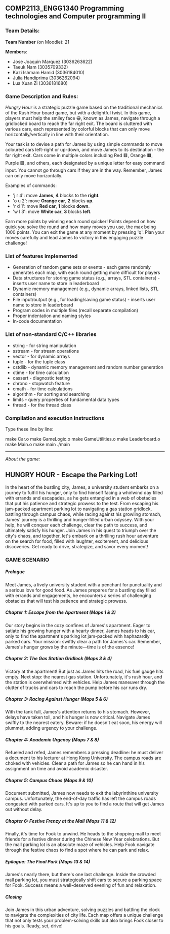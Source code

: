 ## COMP2113_ENGG1340 Programming technologies and Computer programming II

### Team Details: 
**Team Number** (on Moodle): 21

**Members**:
* Jose Joaquin Marquez (3036263622)
* Taeuk Nam (3035709332)
* Kazi Ishmam Hamid (3036184010)
* Julia Handiprima (3036262094)
* Lua Xuan Zi (3036181680)

### Game Description and Rules: 

*Hungry Hour* is a strategic puzzle game based on the traditional mechanics of the Rush Hour board game, but with a delightful twist. In this game, players must help the smiley face 😀, known as James, navigate through a gridlocked board to reach the far right exit. The board is cluttered with various cars, each represented by colorful blocks that can only move horizontally/vertically in line with their orientation. 

Your task is to devise a path for James by using simple commands to move coloured cars left-right or up-down, and move James to its destination - the far right exit. Cars come in multiple colors including Red 🟥, Orange 🟧, Purple 🟪, and others, each designated by a unique letter for easy command input. You cannot go through cars if they are in the way. Remember, James can only move horizontally. 

Examples of commands: 
* 'j r 4': move **James**, **4** blocks to the **right**.
* 'o u 2': move **Orange car**, **2** blocks **up**.
* 'r d 1': move **Red car**, **1** blocks **down**.
* 'w l 3': move **White car**, **3** blocks **left**.

Earn more points by winning each round quicker! Points depend on how quick you solve the round and how many moves you use, the max being 1000 points. You can exit the game at any moment by pressing 'q'. Plan your moves carefully and lead James to victory in this engaging puzzle challenge!

### List of features implemented 

* Generation of random game sets or events - each game randomly generates each map, with each round getting more difficult for players
* Data structures for storing game status (e.g., arrays, STL containers) - inserts user name to store in leaderboard
* Dynamic memory management (e.g., dynamic arrays, linked lists, STL containers)
* File input/output (e.g., for loading/saving game status) - inserts user name to store in leaderboard
* Program codes in multiple files (recall separate compilation)
* Proper indentation and naming styles
* In-code documentation

### List of non-standard C/C++ libraries
* string - for string manipulation
* sstream - for stream operations
* vector - for dynamic arrays
* tuple - for the tuple class
* cstdlib - dynamic memory management and random number generation
* ctime - for time calculation
* cassert - diagnostic testing
* chrono - stopwatch feature
* cmath - for time calculations
* algorithm - for sorting and searching
* limits - query properties of fundamental data types
* thread - for the thread class

### Compilation and execution instructions 

Type these line by line:

make Car.o
make GameLogic.o
make GameUtilities.o
make Leaderboard.o
make Main.o
make main
./main

-----

_About the game:_

## HUNGRY HOUR - Escape the Parking Lot!

In the heart of the bustling city, James, a university student embarks on a journey to fulfill his hunger, only to find himself facing a whirlwind day filled with errands and escapades, as he gets entangled in a web of obstacles that put his patience and strategic prowess to the test. From escaping his jam-packed apartment parking lot to navigating a gas station gridlock, battling through campus chaos, while racing against his growling stomach, James' journey is a thrilling and hunger-filled urban odyssey. With your help, he will conquer each challenge, clear the path to success, and ultimately satisfy his hunger. Join James in his quest to triumph over the city's chaos, and together, let's embark on a thrilling rush hour adventure on the search for food, filled with laughter, excitement, and delicious discoveries. Get ready to drive, strategize, and savor every moment!

### GAME SCENARIO

##### Prologue
Meet James, a lively university student with a penchant for punctuality and a serious love for good food. As James prepares for a bustling day filled with errands and engagements, he encounters a series of challenging obstacles that will test his patience and strategic prowess.

##### Chapter 1: Escape from the Apartment (Maps 1 & 2)
Our story begins in the cozy confines of James's apartment. Eager to satiate his growing hunger with a hearty dinner, James heads to his car, only to find the apartment's parking lot jam-packed with haphazardly parked cars. Your mission: swiftly clear a path for James's car. Remember, James's hunger grows by the minute—time is of the essence!

##### Chapter 2: The Gas Station Gridlock (Maps 3 & 4)
Victory at the apartment! But just as James hits the road, his fuel gauge hits empty. Next stop: the nearest gas station. Unfortunately, it's rush hour, and the station is overwhelmed with vehicles. Help James maneuver through the clutter of trucks and cars to reach the pump before his car runs dry.

##### Chapter 3: Racing Against Hunger (Maps 5 & 6)
With the tank full, James's attention returns to his stomach. However, delays have taken toll, and his hunger is now critical. Navigate  James swiftly to the nearest eatery. Beware: if he doesn't eat soon, his energy will plummet, adding urgency to your challenge.

##### Chapter 4: Academic Urgency (Maps 7 & 8)
Refueled and refed, James remembers a pressing deadline: he must deliver a document to his lecturer at Hong Kong University. The campus roads are choked with vehicles. Clear a path for James so he can hand in his assignment on time and avoid academic disaster.

##### Chapter 5: Campus Chaos (Maps 9 & 10)
Document submitted, James now needs to exit the labyrinthine university campus. Unfortunately, the end-of-day traffic has left the campus roads congested with parked cars. It's up to you to find a route that will get James out without delay.

##### Chapter 6: Festive Frenzy at the Mall (Maps 11 & 12)
Finally, it's time for  Fook to unwind. He heads to the shopping mall to meet friends for a festive dinner during the Chinese New Year celebrations. But the mall parking lot is an absolute maze of vehicles. Help  Fook navigate through the festive chaos to find a spot where he can park and relax.

##### Epilogue: The Final Park (Maps 13 & 14)
James's nearly there, but there's one last challenge. Inside the crowded mall parking lot, you must strategically shift cars to secure a parking space for  Fook. Success means a well-deserved evening of fun and relaxation.

##### Closing
Join James in this urban adventure, solving puzzles and battling the clock to navigate the complexities of city life. Each map offers a unique challenge that not only tests your problem-solving skills but also brings Fook closer to his goals. Ready, set, drive!

